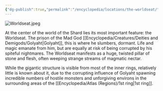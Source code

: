 ```yaml
---
{"dg-publish":true,"permalink":"/encyclopedia/locations/the-worldseat/"}
---
```


![Worldseat.jpeg](/img/user/Images/Worldseat.jpeg)

At the center of the world of the Shard lies its most important feature: the Worldseat. The prison of the Mad God [[Encyclopedia/Creatures/Deities and Demigods/Golyaht\|Golyaht]], this is where he slumbers, dormant. Life and magic emanate from him, but are equally at risk of being corrupted by his spiteful nightmares. The Worldseat manifests as a huge, twisted pillar of stone and flesh, often weeping strange streams of magmatic nectar.
 
While the gigantic structure is visible from most of the inner rings, relatively little is known about it, due to the corrupting influence of Golyaht spawning incredible numbers of hostile monsters and unforgiving environs in the surrounding areas of the [[Encyclopedia/Atlas (Regions)/1st ring\|1st ring]].
